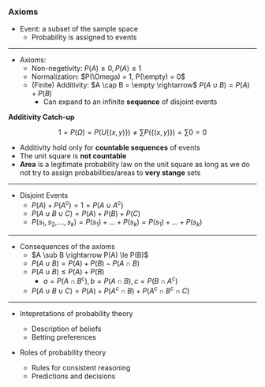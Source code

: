 ### Axioms

- Event: a subset of the sample space
  - Probability is assigned to events

---

- Axioms: 
  - Non-negetivity: $P(A) \ge 0, P(A) \le 1$ 
  - Normalization: $P(\Omega) = 1, P(\empty) = 0$
  - (Finite) Additivity: $A \cap B = \empty \rightarrow$ $P(A \cup B) = P(A) + P(B)$
    - Can expand to an infinite **sequence** of disjoint events

**Additivity Catch-up** 

$$
  1 = P(\Omega) = P(U\{(x, y)\}) \ne \sum P(\{(x, y)\}) = \sum 0 = 0
$$

- Additivity hold only for **countable sequences** of events
- The unit square is **not countable**
- **Area** is a legitimate probability law on the unit square as long as we do not try to assign probabilities/areas to **very stange** sets
---

- Disjoint Events
  - $P(A) + P(A^c) = 1 = P(A \cup A^c)$
  - $P(A \cup B \cup C) = P(A) + P(B) + P(C)$
  - $P({s_1, s_2, ..., s_k}) = P({s_1}) + ... + P({s_k}) = P(s_1) + ... + P(s_k)$

---

- Consequences of the axioms
  - $A \sub B \rightarrow P(A) \le P(B)$
  - $P(A \cup B) = P(A) + P(B) - P(A \cap B)$
  - $P(A \cup B) \le P(A) + P(B)$
    - $a = P(A \cap B^c), b = P(A \cap B), c = P(B \cap A^c)$  
  - $P(A \cup B \cup C) = P(A) + P(A^c \cap B) + P(A^c \cap B^c \cap C)$

---

- Intepretations of probability theory
  - Description of beliefs
  - Betting preferences

- Roles of probability theory
  - Rules for consistent reasoning
  - Predictions and decisions 


